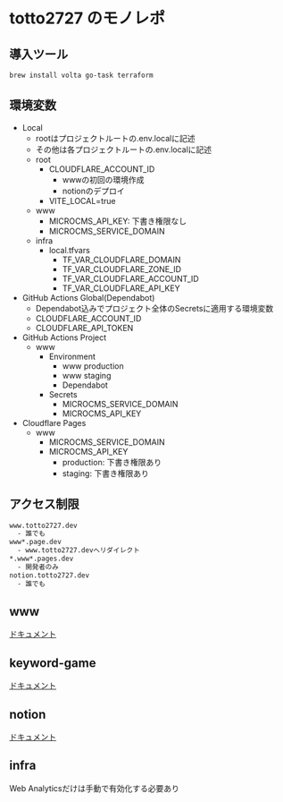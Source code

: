 # totto2727 のモノレポ

## 導入ツール

```bash
brew install volta go-task terraform
```

## 環境変数

- Local
  - rootはプロジェクトルートの.env.localに記述
  - その他は各プロジェクトルートの.env.localに記述
  - root
    - CLOUDFLARE_ACCOUNT_ID
      - wwwの初回の環境作成
      - notionのデプロイ
    - VITE_LOCAL=true
  - www
    - MICROCMS_API_KEY: 下書き権限なし
    - MICROCMS_SERVICE_DOMAIN
  - infra
    - local.tfvars
      - TF_VAR_CLOUDFLARE_DOMAIN
      - TF_VAR_CLOUDFLARE_ZONE_ID
      - TF_VAR_CLOUDFLARE_ACCOUNT_ID
      - TF_VAR_CLOUDFLARE_API_KEY
- GitHub Actions Global(Dependabot)
  - Dependabot込みでプロジェクト全体のSecretsに適用する環境変数
  - CLOUDFLARE_ACCOUNT_ID
  - CLOUDFLARE_API_TOKEN
- GitHub Actions Project
  - www
    - Environment
      - www production
      - www staging
      - Dependabot
    - Secrets
      - MICROCMS_SERVICE_DOMAIN
      - MICROCMS_API_KEY
- Cloudflare Pages
  - www
    - MICROCMS_SERVICE_DOMAIN
    - MICROCMS_API_KEY
      - production: 下書き権限あり
      - staging: 下書き権限あり

## アクセス制限

```txt
www.totto2727.dev
  - 誰でも
www*.page.dev
  - www.totto2727.devへリダイレクト
*.www*.pages.dev
  - 開発者のみ
notion.totto2727.dev
  - 誰でも
```

## www

[ドキュメント](./docs/www.md)

## keyword-game

[ドキュメント](./docs/keyword-game.md)

## notion

[ドキュメント](./docs/notion.md)

## infra

Web Analyticsだけは手動で有効化する必要あり
